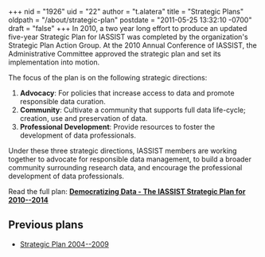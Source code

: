 +++
nid = "1926"
uid = "22"
author = "t.alatera"
title = "Strategic Plans"
oldpath = "/about/strategic-plan"
postdate = "2011-05-25 13:32:10 -0700"
draft = "false"
+++
In 2010, a two year long effort to produce an updated five-year
Strategic Plan for IASSIST was completed by the organization\'s
Strategic Plan Action Group. At the 2010 Annual Conference of IASSIST,
the Administrative Committee approved the strategic plan and set its
implementation into motion.

The focus of the plan is on the following strategic directions:

1.  **Advocacy**: For policies that increase access to data and promote
    responsible data curation.
2.  **Community**: Cultivate a community that supports full data
    life-cycle; creation, use and preservation of data.
3.  **Professional Development**: Provide resources to foster the
    development of data professionals.

Under these three strategic directions, IASSIST members are working
together to advocate for responsible data management, to build a broader
community surrounding research data, and encourage the professional
development of data professionals.

Read the full plan: **[Democratizing Data - The IASSIST Strategic Plan
for
2010--2014](http://www.iassistdata.org/sites/default/files/strategic_plan_2010-14.pdf)**

Previous plans
--------------

-   [Strategic Plan
    2004--2009](http://iassistdata.org/sites/default/files/strategic_plan_june2004.pdf) 
